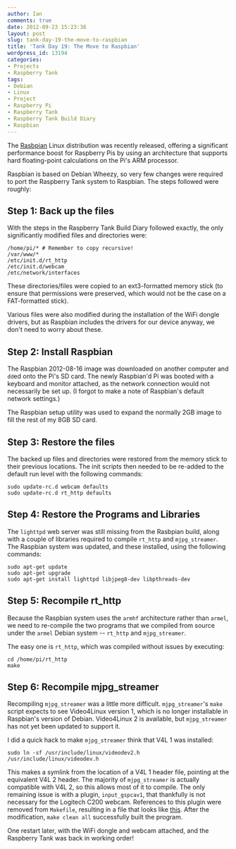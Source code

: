 ```yaml
---
author: Ian
comments: true
date: 2012-09-23 15:23:38
layout: post
slug: tank-day-19-the-move-to-raspbian
title: 'Tank Day 19: The Move to Raspbian'
wordpress_id: 13194
categories:
- Projects
- Raspberry Tank
tags:
- Debian
- Linux
- Project
- Raspberry Pi
- Raspberry Tank
- Raspberry Tank Build Diary
- Raspbian
---
```


The [Rasbpian](http://www.raspbian.org/) Linux distribution was recently released, offering a significant performance boost for Raspberry Pis by using an architecture that supports hard floating-point calculations on the Pi's ARM processor.

Raspbian is based on Debian Wheezy, so very few changes were required to port the Raspberry Tank system to Raspbian. The steps followed were roughly:

## Step 1: Back up the files

With the steps in the Raspberry Tank Build Diary followed exactly, the only significantly modified files and directories were:
    
    /home/pi/* # Remember to copy recursive!
    /var/www/*
    /etc/init.d/rt_http
    /etc/init.d/webcam
    /etc/network/interfaces

These directories/files were copied to an ext3-formatted memory stick (to ensure that permissions were preserved, which would not be the case on a FAT-formatted stick).

Various files were also modified during the installation of the WiFi dongle drivers, but as Raspbian includes the drivers for our device anyway, we don't need to worry about these.

## Step 2: Install Raspbian

The Raspbian 2012-08-16 image was downloaded on another computer and `dd`ed onto the Pi's SD card.  The newly Raspbian'd Pi was booted with a keyboard and monitor attached, as the network connection would not necessarily be set up. (I forgot to make a note of Raspbian's default network settings.)

The Raspbian setup utility was used to expand the normally 2GB image to fill the rest of my 8GB SD card.

## Step 3: Restore the files

The backed up files and directories were restored from the memory stick to their previous locations. The init scripts then needed to be re-added to the default run level with the following commands:
    
    sudo update-rc.d webcam defaults 
    sudo update-rc.d rt_http defaults

## Step 4: Restore the Programs and Libraries

The `lighttpd` web server was still missing from the Rasbpian build, along with a couple of libraries required to compile `rt_http` and `mjpg_streamer`.  The Raspbian system was updated, and these installed, using the following commands:
    
    sudo apt-get update
    sudo apt-get upgrade
    sudo apt-get install lighttpd libjpeg8-dev libpthreads-dev

## Step 5: Recompile rt_http

Because the Raspbian system uses the `armhf` architecture rather than `armel`, we need to re-compile the two programs that we compiled from source under the `armel` Debian system -- `rt_http` and `mjpg_streamer`.

The easy one is `rt_http`, which was compiled without issues by executing:
    
    cd /home/pi/rt_http
    make

## Step 6: Recompile mjpg_streamer

Recompiling `mjpg_streamer` was a little more difficult. `mjpg_streamer`'s `make` script expects to see Video4Linux version 1, which is no longer installable in Raspbian's version of Debian. Video4Linux 2 is available, but `mjpg_streamer` has not yet been updated to support it.

I did a quick hack to make `mjpg_streamer` think that V4L 1 was installed:
    
    sudo ln -sf /usr/include/linux/videodev2.h /usr/include/linux/videodev.h

This makes a symlink from the location of a V4L 1 header file, pointing at the equivalent V4L 2 header. The majority of `mjpg_streamer` is actually compatible with V4L 2, so this allows most of it to compile. The only remaining issue is with a plugin, `input_gspcav1`, that thankfully is not necessary for the Logitech C200 webcam. References to this plugin were removed from `Makefile`, resulting in a file that looks like [this](//files.ianrenton.com/sites/raspberrytank/Makefile.txt). After the modification, `make clean all` successfully built the program.

One restart later, with the WiFi dongle and webcam attached, and the Raspberry Tank was back in working order!
